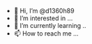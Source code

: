 - 👋 Hi, I’m @d1360h89
- 👀 I’m interested in ...
- 🌱 I’m currently learning ..
- 📫 How to reach me ...

<!---
d1360h89/d1360h89 is a ✨ special ✨ repository because its `README.md` (this file) appears on your GitHub profile.
You can click the Preview link to take a look at your changes.
--->
